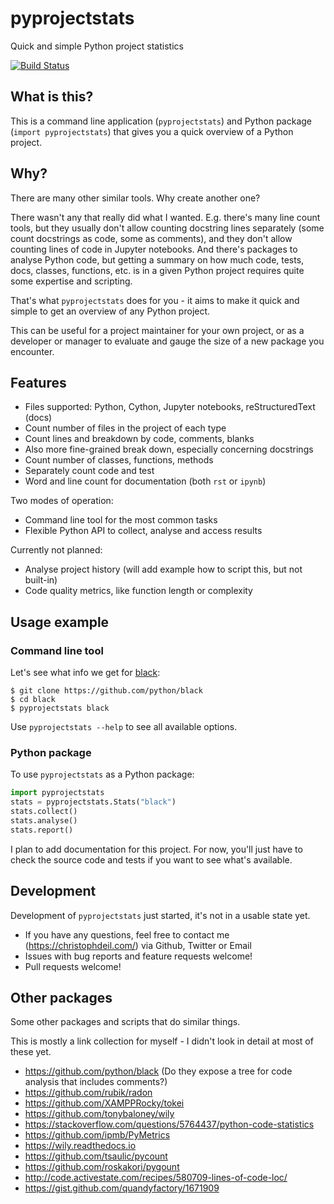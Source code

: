 # pyprojectstats

Quick and simple Python project statistics

[![Build Status](https://dev.azure.com/cdeil/pyprojectstats/_apis/build/status/cdeil.pyprojectstats?branchName=master)](https://dev.azure.com/cdeil/pyprojectstats/_build/latest?definitionId=2&branchName=master)

## What is this?

This is a command line application (`pyprojectstats`)
and Python package (`import pyprojectstats`) that gives you a quick overview of a Python project.

## Why?

There are many other similar tools. Why create another one?

There wasn't any that really did what I wanted. E.g. there's many line count
tools, but they usually don't allow counting docstring lines separately
(some count docstrings as code, some as comments), and they don't allow
counting lines of code in Jupyter notebooks. And there's packages to analyse
Python code, but getting a summary on how much code, tests, docs, classes,
functions, etc. is in a given Python project requires quite some expertise and scripting.

That's what `pyprojectstats` does for you - it aims to make it quick and simple to
get an overview of any Python project.

This can be useful for a project maintainer for your own project, or as a developer
or manager to evaluate and gauge the size of a new package you encounter.

## Features

- Files supported: Python, Cython, Jupyter notebooks, reStructuredText (docs)
- Count number of files in the project of each type
- Count lines and breakdown by code, comments, blanks
- Also more fine-grained break down, especially concerning docstrings
- Count number of classes, functions, methods 
- Separately count code and test
- Word and line count for documentation (both `rst` or `ipynb`)

Two modes of operation:

- Command line tool for the most common tasks
- Flexible Python API to collect, analyse and access results

Currently not planned:
- Analyse project history (will add example how to script this, but not built-in)
- Code quality metrics, like function length or complexity


## Usage example

### Command line tool

Let's see what info we get for [black](https://github.com/python/black): 

```
$ git clone https://github.com/python/black
$ cd black
$ pyprojectstats black
```

Use `pyprojectstats --help` to see all available options.

### Python package

To use `pyprojectstats` as a Python package: 

```python
import pyprojectstats
stats = pyprojectstats.Stats("black")
stats.collect()
stats.analyse()
stats.report()
```

I plan to add documentation for this project. For now, you'll just have to check
the source code and tests if you want to see what's available.

## Development 

Development of `pyprojectstats` just started, it's not in a usable state yet.

- If you have any questions, feel free to contact me
  (https://christophdeil.com/) via Github, Twitter or Email
- Issues with bug reports and feature requests welcome!
- Pull requests welcome!

## Other packages

Some other packages and scripts that do similar things.

This is mostly a link collection for myself - I didn't look in detail at most of these yet.

- https://github.com/python/black (Do they expose a tree for code analysis that includes comments?)
- https://github.com/rubik/radon
- https://github.com/XAMPPRocky/tokei
- https://github.com/tonybaloney/wily
- https://stackoverflow.com/questions/5764437/python-code-statistics
- https://github.com/ipmb/PyMetrics
- https://wily.readthedocs.io
- https://github.com/tsaulic/pycount
- https://github.com/roskakori/pygount
- http://code.activestate.com/recipes/580709-lines-of-code-loc/
- https://gist.github.com/quandyfactory/1671909

